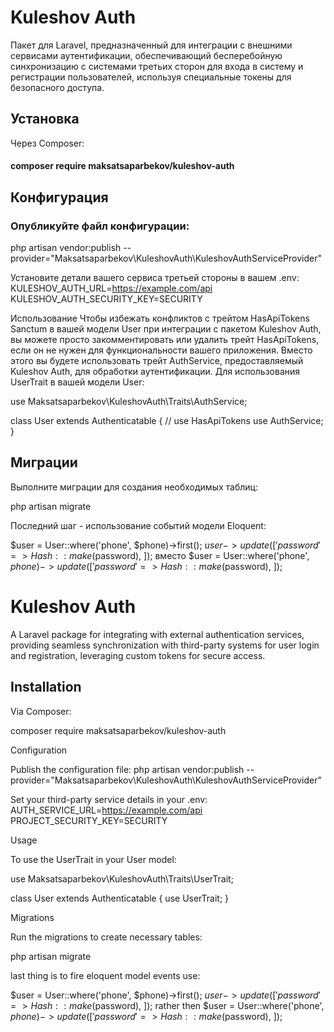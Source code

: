 
# Kuleshov Auth

Пакет для Laravel, предназначенный для интеграции с внешними сервисами аутентификации, обеспечивающий бесперебойную синхронизацию с системами третьих сторон для входа в систему и регистрации пользователей, используя специальные токены для безопасного доступа.

## Установка

Через Composer:

####  composer require maksatsaparbekov/kuleshov-auth

## Конфигурация

### Опубликуйте файл конфигурации:
php artisan vendor:publish --provider="Maksatsaparbekov\KuleshovAuth\KuleshovAuthServiceProvider"

Установите детали вашего сервиса третьей стороны в вашем .env:
KULESHOV_AUTH_URL=https://example.com/api
KULESHOV_AUTH_SECURITY_KEY=SECURITY

Использование
Чтобы избежать конфликтов с трейтом HasApiTokens Sanctum в вашей модели User при интеграции с пакетом Kuleshov Auth, вы можете просто закомментировать или удалить трейт HasApiTokens, если он не нужен для функциональности вашего приложения. Вместо этого вы будете использовать трейт AuthService, предоставляемый Kuleshov Auth, для обработки аутентификации. 
Для использования UserTrait в вашей модели User:

use Maksatsaparbekov\KuleshovAuth\Traits\AuthService;

class User extends Authenticatable
{
//       use HasApiTokens
    use AuthService;
}


## Миграции

Выполните миграции для создания необходимых таблиц:

php artisan migrate

Последний шаг - использование событий модели Eloquent:

$user = User::where('phone', $phone)->first();
$user->update([
'password' => Hash::make($password),
]);
вместо $user = User::where('phone', $phone)->update([
'password' => Hash::make($password),
]);

# Kuleshov Auth

A Laravel package for integrating with external authentication services, providing seamless synchronization with third-party systems for user login and registration, leveraging custom tokens for secure access.

## Installation

Via Composer:

composer require maksatsaparbekov/kuleshov-auth


Configuration

Publish the configuration file:
php artisan vendor:publish --provider="Maksatsaparbekov\KuleshovAuth\KuleshovAuthServiceProvider"

Set your third-party service details in your .env:
AUTH_SERVICE_URL=https://example.com/api
PROJECT_SECURITY_KEY=SECURITY

Usage

To use the UserTrait in your User model:

use Maksatsaparbekov\KuleshovAuth\Traits\UserTrait;

class User extends Authenticatable
{
    use UserTrait;
}


Migrations

Run the migrations to create necessary tables:

php artisan migrate

last thing is to fire eloquent model events use:

$user = User::where('phone', $phone)->first();
$user->update([
'password' => Hash::make($password),
]);
rather then $user = User::where('phone', $phone)->update([
'password' => Hash::make($password),
]);
